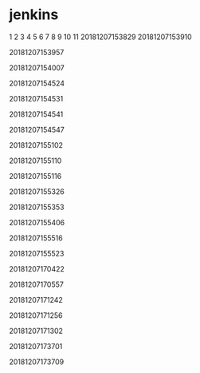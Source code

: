 # jenkins
1
2
3
4
5
6
7
8
9
10
11
20181207153829
20181207153910


20181207153957


20181207154007


20181207154524


20181207154531


20181207154541


20181207154547


20181207155102


20181207155110


20181207155116


20181207155326


20181207155353


20181207155406


20181207155516


20181207155523


20181207170422


20181207170557


20181207171242


20181207171256


20181207171302


20181207173701


20181207173709


